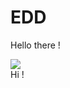 # EDD

Hello there !
<link rel="stylesheet" type="text/css" media="all" href="style.css" />
<div class="container">
    <img src="https://cdn.pixabay.com/photo/2015/04/23/22/00/tree-736885__340.jpg" /> 
</div>   
Hi !

